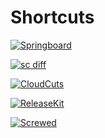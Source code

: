 # Shortcuts

[![Springboard](https://i.postimg.cc/02knctnW/Logo-Branding-Wht-BG.png)](https://github.com/MrTWrecks0208/Springboard)

[![sc diff](https://i.postimg.cc/9M9gHrws/scDiff.png)](https://github.com/MrTWrecks0208/sc-diff/)

[![CloudCuts](https://i.postimg.cc/jqNmGkzR/Cloud-Cuts.png)](https://github.com/MrTWrecks0208/CloudCuts)

[![ReleaseKit](https://i.postimg.cc/hvfwvcjp/Release-Kit-Landscape.png)](https://github.com/MrTWrecks0208/ReleaseKit)

[![Screwed](https://i.postimg.cc/ZRLYHKKT/screwed.png)](https://github.com/MrTWrecks0208/Screwed)
